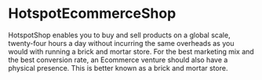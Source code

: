 # HotspotEcommerceShop
HotspotShop enables you to buy and sell products on a global scale, twenty-four hours a day without incurring the same overheads as you would with running a brick and mortar store. For the best marketing mix and the best conversion rate, an Ecommerce venture should also have a physical presence. This is better known as a brick and mortar store.
